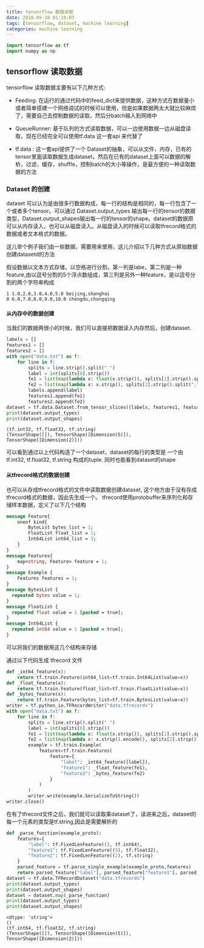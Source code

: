 ```yaml
---
title: tensorflow 数据读取
date: 2018-05-20 01:10:07
tags: [tensorflow, dataset, machine learning]
categories: machine learning
---
```





```python
import tensorflow as tf
import numpy as np
```

## tensorflow 读取数据

tensorflow 读取数据主要有以下几种方式:

- Feeding: 在运行的通过代码中的feed_dict来提供数据，这种方式在数据量小或者简单搭建一个网络调试的时候可以使用，但是如果数据两太大就比较麻烦了，需要自己去控制数据的读取，然后分batch输入到网络中

- QueueRunner: 基于队列的方式读取数据，可以一边使用数据一边从磁盘读取，现在已经完全可以使用tf.data 这一套api 来代替了

- tf.data : 这一套api提供了一个 Dataset的抽象，可以从文件，内存，已有的tensor里面读取数据生成dataset，然后在已有的dataset上面可以数据的解析，过滤，缓存，shuffle，控制batch的大小等操作，是最方便的一种读取数据的方法

### Dataset 的创建

dataset 可以认为是由很多行数据构成，每一行的结构是相同的，每一行包含了一个或者多个tensor。可以通过 Dataset.output_types 输出每一行的tensor的数据类型，Dataset.output_shapes输出每一行的tensor的shape。dataset的数据原可以从内存读入，也可以从磁盘读入。从磁盘读入的时候可以读取tfrecord格式的数据或者文本格式的数据。

这儿举个例子我们由一些数据，需要用来使用，这儿介绍以下几种方式从原始数据创建datasetd的方法

假设数据以文本方式存储，以空格进行分割，第一列是labe，第二列是一种feature,由以逗号分割的5个浮点数组成，第三列是另外一种feature，是以逗号分割的两个字符串构成

```
1 1.0,2.0,3.0,4.0,5.0 beijing,shanghai
0 6.0,7.0,8.0,9.0,10.0 chengdu,chongqing
```

#### 从内存中的数据创建

当我们的数据两很小的时候，我们可以直接把数据读入内存然后，创建dataset.



```python
labels = []
features1 = []
features2 = []
with open("data.txt") as f:
    for line in f:
        splits = line.strip().split(" ")
        label = int(splits[0].strip())
        fe1 = list(map(lambda x: float(x.strip()), splits[1].strip().split(",")))
        fe2 = list(map(lambda x: x.strip(), splits[2].strip().split(",")))
        labels.append(label)
        features1.append(fe1)
        features2.append(fe2)                    
dataset = tf.data.Dataset.from_tensor_slices((labels, features1, features2))
print(dataset.output_types)
print(dataset.output_shapes)
```

    (tf.int32, tf.float32, tf.string)
    (TensorShape([]), TensorShape([Dimension(5)]), TensorShape([Dimension(2)]))


可以看到通过以上代码构造了一个dataset，dataset的每行的类型是 一个由 tf.int32, tf.float32, tf.string 构成的tuple. 同时也能看到dataset的shape

#### 从tfrecord格式的数据创建

也可以从存成tfrecord格式的文件中读取数据创建dataset, 这个地方由于没有存成tfrecord格式的数据，因此先生成一个。
tfrecord使用protobuffer来序列化和存储样本数据，定义了以下几个结构

```protobuf
message Feature{
    oneof kind{
        ByteList bytes_list = 1;
        FloatList float_list = 2;
        Int64List int64_list = 3;
    }
}
message Features{
    map<string, Feature> feature = 1;
}
message Example {
    Features features = 1;
}
message BytesList {
  repeated bytes value = 1;
}
message FloatList {
  repeated float value = 1 [packed = true];
}
message Int64List {
  repeated int64 value = 1 [packed = true];
}

```

可以将我们的数据用这几个结构来存储

通过以下代码生成 tfrecord 文件



```python
def _int64_feature(x):
    return tf.train.Feature(int64_list=tf.train.Int64List(value=x))
def _float_feature(x):
    return tf.train.Feature(float_list=tf.train.FloatList(value=x))
def _bytes_feature(x):
    return tf.train.Feature(bytes_list=tf.train.BytesList(value=x))
writer = tf.python_io.TFRecordWriter("data.tfrecords")
with open("data.txt") as f:
    for line in f:
        splits = line.strip().split(" ")
        label = int(splits[0].strip())
        fe1 = list(map(lambda x: float(x.strip()), splits[1].strip().split(",")))
        fe2 = list(map(lambda x: x.strip().encode(), splits[2].strip().split(",")))
        example = tf.train.Example(
            features=tf.train.Features(
                feature={
                    "label": _int64_feature([label]),
                    "feature1": _float_feature(fe1),
                    "feature2": _bytes_feature(fe2)
                }
            )
        )
        writer.write(example.SerializeToString())
writer.close()
```

在有了tfrecord文件之后，我们就可以读取乘dataset了，读进来之后，dataset的每一个元素的类型是tf.string,因此是需要解析的


```python
def _parse_function(example_proto):
    features={
        "label": tf.FixedLenFeature((), tf.int64),
        "feature1": tf.FixedLenFeature((5), tf.float32),
        "feature2": tf.FixedLenFeature((2), tf.string)
    }
    parsed_feature = tf.parse_single_example(example_proto,features)
    return parsed_feature["label"], parsed_feature["feature1"], parsed_feature["feature2"]  
dataset = tf.data.TFRecordDataset("data.tfrecords")
print(dataset.output_types)
print(dataset.output_shapes)
dataset = dataset.map(_parse_function)
print(dataset.output_types)
print(dataset.output_shapes)
```

    <dtype: 'string'>
    ()
    (tf.int64, tf.float32, tf.string)
    (TensorShape([]), TensorShape([Dimension(5)]), TensorShape([Dimension(2)]))

